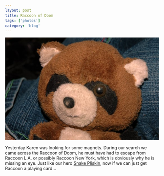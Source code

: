 ```yaml
---
layout: post
title: Raccoon of Doom
tags: ['photos']
category: 'blog'
---
```


![Racoon :: Nikon D70 : 1/60s : f/9 : Flash : ISO 200](/media/2004/12/racoon.jpg)

Yesterday Karen was looking for some magnets. During our search we came
across the Raccoon of Doom, he must have had to escape from Raccoon L.A.
or possibly Raccoon New York, which is obviously why he is missing an
eye. Just like our hero [Snake
Pliskin](http://www.alienspredator.com/fanfare/dreamcards/nonserious/SnakePliskin.html),
now if we can just get Raccoon a playing card...

